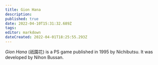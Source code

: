 ```yaml
---
title: Gion Hana
description: 
published: true
date: 2022-04-10T15:31:32.689Z
tags: 
editor: markdown
dateCreated: 2022-04-01T18:25:55.293Z
---
```


_Gion Hana_ (<span lang='ja'>祇園花</span>) is a PS game published in 1995 by Nichibutsu.
It was developed by Nihon Bussan.

